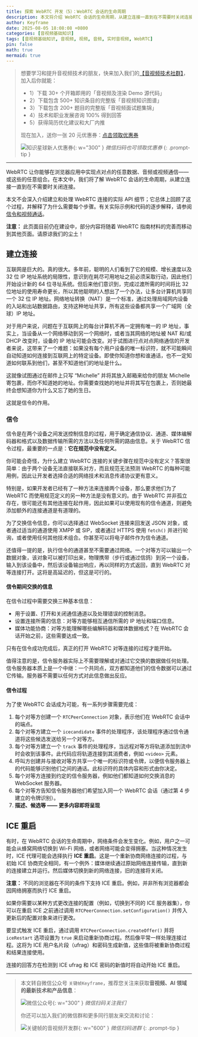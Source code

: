 ```yaml
---
title: 探索 WebRTC 开发（5）：WebRTC 会话的生命周期
description: 本文将介绍 WebRTC 会话的生命周期，从建立连接一直到在不需要时关闭连接。
author: Keyframe
date: 2025-08-05 18:08:08 +0800
categories: [音视频基础知识]
tags: [音视频基础知识, 音视频, 视频, 音频, 实时音视频, WebRTC]
pin: false
math: true
mermaid: true
---
```


>想要学习和提升音视频技术的朋友，快来加入我们的<a href="https://t.zsxq.com/jRprT" target="_blank" rel="noopener noreferrer">【音视频技术社群】</a>，加入后你就能：
>
>- 1）下载 30+ 个开箱即用的「音视频及渲染 Demo 源代码」
>- 2）下载包含 500+ 知识条目的完整版「音视频知识图谱」
>- 3）下载包含 200+ 题目的完整版「音视频面试题集锦」
>- 4）技术和职业发展咨询 100% 得到回答
>- 5）获得简历优化建议和大厂内推
>  
>现在加入，送你一张 20 元优惠券：<a href="https://t.zsxq.com/jRprT" target="_blank" rel="noopener noreferrer">点击领取优惠券</a>
>
>![知识星球新人优惠券](assets/img/keyframe-zsxq-coupon.png){: w="300" }
>_微信扫码也可领取优惠券_
{: .prompt-tip }

---


WebRTC 让你能够在浏览器应用中实现点对点的任意数据、音频或视频通信——或这些的任意组合。在本文中，我们将了解 WebRTC 会话的生命周期，从建立连接一直到在不需要时关闭连接。

本文不会深入介绍建立和处理 WebRTC 连接的实际 API 细节；它总体上回顾了这个过程，并解释了为什么需要每个步骤。有关实际示例和代码的逐步解释，请参阅[信令和视频通话](https://developer.mozilla.org/en-US/docs/Web/API/WebRTC_API/Connectivity)。

**注意：**
此页面目前仍在建设中，部分内容将随着 WebRTC 指南材料的完善而移动到其他页面。请原谅我们的尘土！

## 建立连接

互联网是巨大的。真的很大。多年前，聪明的人们看到了它的规模、增长速度以及 32 位 IP 地址系统的局限性，意识到在耗尽可用地址之前必须采取行动，因此他们开始设计新的 64 位寻址系统。但后来他们意识到，完成过渡所需的时间将比 32 位地址的使用寿命更长，所以其他聪明的人想出了一个办法，让多台计算机共享同一个 32 位 IP 地址。网络地址转换（NAT）是一个标准，通过处理局域网内设备的入站和出站数据路由，支持这种地址共享，所有这些设备都共享一个广域网（全球）IP 地址。

对于用户来说，问题在于互联网上的每台计算机不再一定拥有唯一的 IP 地址，事实上，当设备从一个网络移动到另一个网络时，或者当其网络的地址被 NAT 和/或 DHCP 改变时，设备的 IP 地址可能会改变。对于试图进行点对点网络通信的开发者来说，这带来了一个难题：如果没有每个用户设备的唯一标识符，就不可能瞬间自动知道如何连接到互联网上的特定设备。即使你知道你想和谁通话，也不一定知道如何联系到他们，甚至不知道他们的地址是什么。

这就像试图通过在邮件上只写 “Michelle” 并将其放入邮箱来给你的朋友 Michelle 寄包裹，而你不知道她的地址。你需要查找她的地址并将其写在包裹上，否则她最终会想知道你为什么又忘了她的生日。

这就是信令的作用。

### 信令

信令是在两个设备之间发送控制信息的过程，用于确定通信协议、通道、媒体编解码器和格式以及数据传输所需的方法以及任何所需的路由信息。关于 WebRTC 信令过程，最重要的一点是：**它在规范中没有定义**。

你可能会奇怪，为什么建立 WebRTC 连接的关键步骤在规范中没有定义？答案很简单：由于两个设备无法直接联系对方，而且规范无法预测 WebRTC 的每种可能用例，因此让开发者选择合适的网络技术和消息传递协议更有意义。

特别是，如果开发者已经有了一种方法来连接两个设备，那么要求他们为了 WebRTC 而使用规范定义的另一种方法是没有意义的。由于 WebRTC 并非孤立存在，很可能还有其他连接在起作用，因此如果可以使用现有的信令通道，则避免添加额外的连接通道是有道理的。

为了交换信令信息，你可以选择通过 WebSocket 连接来回发送 JSON 对象，或者通过适当的通道使用 XMPP 或 SIP，或者通过 HTTPS 使用 `fetch()` 并进行轮询，或者使用任何其他技术组合。你甚至可以将电子邮件作为信令通道。

还值得一提的是，执行信令的通道甚至不需要通过网络。一个对等方可以输出一个数据对象，该对象可以被打印出来，物理携带（步行或通过信鸽）到另一个设备，输入到该设备中，然后该设备输出响应，再以同样的方式返回，直到 WebRTC 对等连接打开。这将是高延迟的，但这是可行的。

#### 信令期间交换的信息

在信令过程中需要交换三种基本信息：

- 用于设置、打开和关闭通信通道以及处理错误的控制消息。
- 设置连接所需的信息：对等方能够相互通信所需的 IP 地址和端口信息。
- 媒体功能协商：对等方能理解哪些编解码器和媒体数据格式？在 WebRTC 会话开始之前，这些需要达成一致。

只有在信令成功完成后，真正的打开 WebRTC 对等连接的过程才能开始。

值得注意的是，信令服务器实际上不需要理解或对通过它交换的数据做任何处理。信令服务器本质上是一个中继：一个共同点，双方都知道他们的信令数据可以通过它传输。服务器不需要以任何方式对此信息做出反应。

#### 信令过程

为了使 WebRTC 会话成为可能，有一系列步骤需要完成：

1. 每个对等方创建一个 `RTCPeerConnection` 对象，表示他们在 WebRTC 会话中的端点。
2. 每个对等方建立一个 `icecandidate` 事件的处理程序，该处理程序通过信令通道将这些候选发送给另一个对等方。
3. 每个对等方建立一个 `track` 事件的处理程序，当远程对等方将轨道添加到流中时会收到该事件。此代码应将轨道连接到其消费者，例如 `<video>` 元素。
4. 呼叫方创建并与接收对等方共享一个唯一的标识符或令牌，以便信令服务器上的代码能够识别他们之间的通话。此标识符的具体内容和形式由你决定。
5. 每个对等方连接到约定的信令服务器，例如他们都知道如何交换消息的 WebSocket 服务器。
6. 每个对等方告知信令服务器他们希望加入同一个 WebRTC 会话（通过第 4 步建立的令牌识别）。
7. **描述、候选等 —— 更多内容即将呈现**

## ICE 重启

有时，在 WebRTC 会话的生命周期中，网络条件会发生变化。例如，用户之一可能会从蜂窝网络切换到 Wi-Fi 网络，或者网络可能会变得拥塞。当这种情况发生时，ICE 代理可能会选择执行 **ICE 重启**。这是一个重新协商网络连接的过程，与初始 ICE 协商完全相同，有一个例外：媒体继续通过原始网络连接传输，直到新的连接建立并运行。然后媒体切换到新的网络连接，旧的连接将关闭。

**注意：**
不同的浏览器在不同的条件下支持 ICE 重启。例如，并非所有浏览器都会因网络拥塞而执行 ICE 重启。

如果你需要以某种方式更改连接的配置（例如，切换到不同的 ICE 服务器集），你可以在重启 ICE 之前通过调用 `RTCPeerConnection.setConfiguration()` 并传入更新后的配置对象来进行更改。

要显式触发 ICE 重启，通过调用 `RTCPeerConnection.createOffer()` 并将 `iceRestart` 选项设置为 `true` 来启动重新协商过程。然后像平常一样处理连接过程。这将为 ICE 用户名片段（ufrag）和密码生成新值，这些值将被重新协商过程和结果连接使用。

连接的回答方在检测到 ICE ufrag 和 ICE 密码的新值时将自动开始 ICE 重启。




---

> 本文转自微信公众号 `关键帧Keyframe`，推荐您关注来获取**音视频、AI 领域的最新技术和产品信息**：
>
>![微信公众号](assets/img/keyframe-mp.jpg){: w="300" }
>_微信扫码关注我们_
>
>你还可以加入我们的微信群和更多同行朋友来交流和讨论：
>
>![关键帧的音视频开发群](assets/img/av-wechat-group.jpg){: w="600" }
>_微信扫码进群_
{: .prompt-tip }

